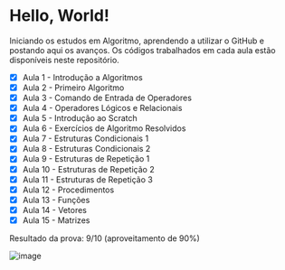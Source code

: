 # Hello, World!

Iniciando os estudos em Algoritmo, aprendendo a utilizar o GitHub e postando aqui os avanços. Os códigos trabalhados em cada aula estão disponíveis neste repositório.


- [X] Aula 1 - Introdução a Algoritmos
- [x] Aula 2 - Primeiro Algoritmo
- [x] Aula 3 - Comando de Entrada de Operadores
- [x] Aula 4 - Operadores Lógicos e Relacionais
- [x] Aula 5 - Introdução ao Scratch
- [x] Aula 6 - Exercícios de Algoritmo Resolvidos
- [x] Aula 7 - Estruturas Condicionais 1
- [x] Aula 8 - Estruturas Condicionais 2
- [x] Aula 9 - Estruturas de Repetição 1
- [x] Aula 10 - Estruturas de Repetição 2
- [x] Aula 11 - Estruturas de Repetição 3
- [x] Aula 12 - Procedimentos
- [x] Aula 13 - Funções
- [x] Aula 14 - Vetores
- [x] Aula 15 - Matrizes

Resultado da prova: 9/10 (aproveitamento de 90%)

![image](https://github.com/user-attachments/assets/0d28dffe-9534-48ba-b9c0-a76f00ac9a45)

